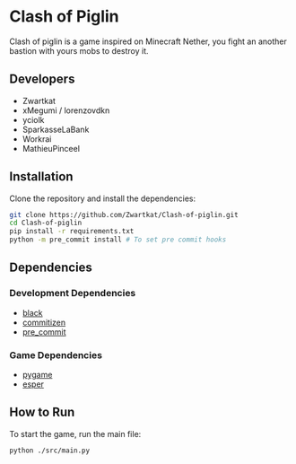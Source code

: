 # Clash of Piglin

Clash of piglin is a game inspired on Minecraft Nether, you fight an another bastion with yours mobs to destroy it.

## Developers
- Zwartkat
- xMegumi / lorenzovdkn
- yciolk
- SparkasseLaBank
- Workrai
- MathieuPinceel

## Installation

Clone the repository and install the dependencies:

```bash
git clone https://github.com/Zwartkat/Clash-of-piglin.git
cd Clash-of-piglin
pip install -r requirements.txt
python -m pre_commit install # To set pre commit hooks
```

## Dependencies

### Development Dependencies

- [black](https://pypi.org/project/black/)
- [commitizen](https://commitizen-tools.github.io/commitizen/)
- [pre_commit](https://pypi.org/project/pre_commit/)


### Game Dependencies

- [pygame](https://www.pygame.org/)
- [esper](https://esper.readthedocs.io/)



## How to Run

To start the game, run the main file:

```bash
python ./src/main.py
```
